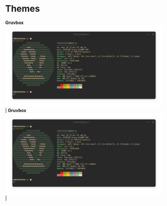 # Themes

**Gruvbox**![3024-day.json](images/Gruvbox.png) | **Gruvbox**![3024-day.json](images/Gruvbox.png) |
